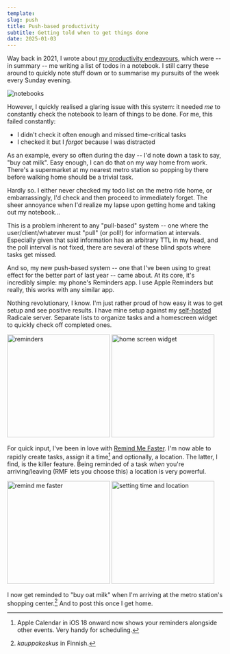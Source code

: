 ```yaml
---
template:
slug: push
title: Push-based productivity
subtitle: Getting told when to get things done
date: 2025-01-03
---
```


Way back in 2021, I wrote about [my productivity endeavours][prod],
which were -- in summary -- me writing a list of todos in a notebook.
I still carry these around to quickly note stuff down or to summarise my
pursuits of the week every Sunday evening.

[prod]: /blog/bujo/
![notebooks](https://cdn.icyphox.sh/fit?url=http://files.garage.koti.lan/IMG_2558.jpg&width=1000&height=2000)

However, I quickly realised a glaring issue with this system: it needed
*me* to constantly check the notebook to learn of things to be done. For
me, this failed constantly:

* I didn't check it often enough and missed time-critical tasks
* I checked it but I *forgot* because I was distracted

As an example, every so often during the day -- I'd note down a task to
say, "buy oat milk". Easy enough, I can do that on my way home from
work. There's a supermarket at my nearest metro station so popping by
there before walking home should be a trivial task.

Hardly so. I either never checked my todo list on the metro ride home,
or embarrassingly, I'd check and then proceed to immediately forget. The
sheer annoyance when I'd realize my lapse upon getting home and taking
out my notebook...

This is a problem inherent to any "pull-based" system -- one where the
user/client/whatever must "pull" (or poll!) for information at
intervals. Especially given that said information has an arbitrary TTL
in my head, and the poll interval is not fixed, there are several of
these blind spots where tasks get missed.

And so, my new push-based system -- one that I've been using to great effect
for the better part of last year -- came about. At its core, it's
incredibly simple: my phone's Reminders app. I use Apple Reminders but
really, this works with any similar app.

Nothing revolutionary, I know. I'm just rather proud of how easy it was
to get setup and see positive results. I have mine setup against my
[self-hosted][sh] Radicale server. Separate lists to organize tasks and
a homescreen widget to quickly check off completed ones.

[sh]: /uses#homelab-k3s-cluster

<div class="row">
<img src="https://cdn.icyphox.sh/reminders.jpg" style="width: 240px;" alt="reminders">
<img src="https://cdn.icyphox.sh/hss.jpg" style="width: 240px;" alt="home screen widget">
</div>

For quick input, I've been in love with [Remind Me
Faster](https://apps.apple.com/us/app/remind-me-faster/id985555908). I'm
now able to rapidly create tasks, assign it a time[^1] and optionally, a
location. The latter, I find, is the killer feature. Being reminded of a
task *when* you're arriving/leaving (RMF lets you choose this) a
location is very powerful.

[^1]: Apple Calendar in iOS 18 onward now shows your reminders alongside
    other events. Very handy for scheduling.

<div class="row">
    <img src="https://cdn.icyphox.sh/IMG_2561.PNG" style="width: 240px;" alt="remind me faster">
    <img src="https://cdn.icyphox.sh/IMG_2563.jpg" style="width: 240px;" alt="setting time and location">
</div>

I now get reminded to "buy oat milk" when I'm arriving at the metro
station's shopping center.[^2] And to post this once I get home.

[^2]: _kauppakeskus_ in Finnish.
